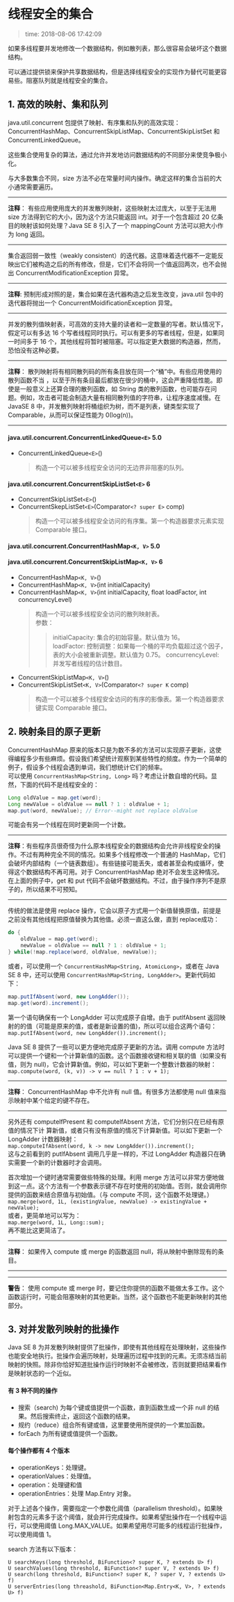 # 线程安全的集合
>time: 2018-08-06 17:42:09

如果多线程要并发地修改一个数据结构，例如散列表，那么很容易会破坏这个数据结构。

可以通过提供锁来保护共享数据结构，但是选择线程安全的实现作为替代可能更容易些。阻塞队列就是线程安全的集合。

## 1. 高效的映射、集和队列

java.util.concurrent 包提供了映射、有序集和队列的高效实现： ConcurrentHashMap、ConcurrentSkipListMap、ConcurrentSkipListSet 和 ConcurrentLinkedQueue。

这些集合使用复杂的算法，通过允许并发地访问数据结构的不同部分来使竞争极小化。

与大多数集合不同，size 方法不必在常量时间内操作。确定这样的集合当前的大小通常需要遍历。

***
**注释**： 有些应用使用庞大的并发散列映射，这些映射太过庞大，以至于无法用 size 方法得到它的大小，因为这个方法只能返回 int。对于一个包含超过 20 亿条目的映射该如何处理？Java SE 8 引入了一个 mappingCount 方法可以把大小作为 long 返回。
***

集合返回弱一致性（weakly consistent）的迭代器。这意味着迭代器不一定能反映出它们被构造之后的所有修改，但是，它们不会将同一个值返回两次，也不会抛出 ConcurrentModificationException 异常。

***
**注释**: 预制形成对照的是，集合如果在迭代器构造之后发生改变，java.util 包中的迭代器将抛出一个 ConcurrentMoidificationException 异常。
***

并发的散列值映射表，可高效的支持大量的读者和一定数量的写者。默认情况下，假定可以有多达 16 个写者线程同时执行。可以有更多的写者线程，但是，如果同一时间多于 16 个，其他线程将暂时被阻塞。可以指定更大数据的构造器，然而，恐怕没有这种必要。

***
**注释**： 散列映射将有相同散列码的所有条目放在同一个“桶”中。有些应用使用的散列函数不当
，以至于所有条目最后都放在很少的桶中，这会严重降低性能。即使是一般意义上还算合理的散列函数，如 String 类的散列函数，也可能存在问题。例如，攻击者可能会制造大量有相同散列值的字符串，让程序速度减慢。在 JavaSE 8 中，并发散列映射将桶组织为树，而不是列表，键类型实现了 Comparable，从而可以保证性能为 0(log(n))。
***

#### java.util.concurrent.ConcurrentLinkedQueue`<E>` 5.0
* ConcurrentLinkedQueue`<E>`()
    >构造一个可以被多线程安全访问的无边界非阻塞的队列。

#### java.util.concurrent.ConcurrentSkipListSet`<E>` 6
* ConcurrentSkipListSet`<E>`()
* ConcurrentSkepListSet`<E>`(Comparator`<? super E>` comp)
    >构造一个可以被多线程安全访问的有序集。第一个构造器要求元素实现 Comparable 接口。

#### java.util.concurrent.ConcurrentHashMap`<K, V>` 5.0
#### java.util.concurrent.ConcurrentSkipListMap`<K, V>` 6
* ConcurrentHashMap`<K, V>`()
* ConcurrentHashMap`<K, V>`(int initialCapacity)
* ConcurrentHashMap`<K, V>`(int initialCapacity, float loadFactor, int concurrencyLevel)
    >构造一个可以被多线程安全访问的散列映射表。  
    >参数：
    >>initialCapacity: 集合的初始容量。默认值为 16。  
    >>loadFactor: 控制调整：如果每一个桶的平均负载超过这个因子，表的大小会被重新调整。默认值为 0.75。
    >>concurrencyLevel: 并发写者线程的估计数目。
* ConcurrentSkipListMap`<K, V>`()
* ConcurrentSkipListSet`<K, V>`(Comparator`<? super K` comp)
    >构造一个可以被多个线程安全访问的有序的影像表。第一个构造器要求键实现 Comparable 接口。

## 2. 映射条目的原子更新
ConcurrentHashMap 原来的版本只是为数不多的方法可以实现原子更新，这使得编程多少有些麻烦。假设我们希望统计观察到某些特性的频度。作为一个简单的例子，假设多个线程会遇到单词，我们想统计它们的频率。  
可以使用 `ConcurrentHashMap<String, Long>` 吗？考虑让计数自增的代码。显然，下面的代码不是线程安全的：
```java
Long oldValue = map.get(word);
Long newValue = oldValue == null ? 1 : oldValue + 1;
map.put(word, newValue); // Error--might not replace oldValue
```
可能会有另一个线程在同时更新同一个计数。

***
**注释**：有些程序员很奇怪为什么原本线程安全的数据结构会允许非线程安全的操作。不过有两种完全不同的情况。如果多个线程修改一个普通的 HashMap，它们会破坏内部结构（一个链表数组）。有些链接可能丢失，或者甚至会构成循环，使得这个数据结构不再可用。对于 ConcurrentHashMap 绝对不会发生这种情况。在上面的例子中，get 和 put 代码不会破坏数据结构。不过，由于操作序列不是原子的，所以结果不可预知。
***

传统的做法是使用 replace 操作，它会以原子方式用一个新值替换原值，前提是之前没有其他线程把原值替换为其他值。必须一直这么做，直到 replace成功：
```java
do {
    oldValue = map.get(word);
    newValue = oldValue == null ? 1 : oldValue + 1;
} while(!map.replace(word, oldValue, newValue));
```

或者，可以使用一个 `ConcurrentHashMap<String, AtomicLong>`，或者在 Java SE 8 中，还可以使用 `ConcurrentHashMap<String, LongAdder>`。更新代码如下：
```java
map.putIfAbsent(word, new LongAdder());
map.get(word).increment();
```
第一个语句确保有一个 LongAdder 可以完成原子自增。由于 putlfAbsent 返回映射的的值（可能是原来的值，或者是新设置的值)，所以可以组合这两个语句：  
`map.putIfAbsent(word, new LongAdder()).increment();`  

Java SE 8 提供了一些可以更方便地完成原子更新的方法。调用 compute 方法时可以提供一个键和一个计算新值的函数。这个函数接收键和相关联的值（如果没有值，则为 null)，它会计算新值。例如，可以如下更新一个整数计数器的映射：
`map.compute(word, (k, v)) -> v == null ? 1 : v + 1);`

***
**注释**： ConcurrentHashMap 中不允许有 null 值。有很多方法都使用 null 值来指示映射中某个给定的键不存在。
***

另外还有 computelfPresent 和 computelfAbsent 方法，它们分别只在已经有原值的情况下计
算新值，或者只有没有原值的情况下计算新值。可以如下更新一个 LongAdder 计数器映射：  
`map.computeIfAbsent(word, k -> new LongAdder()).increment();`  
这与之前看到的 putlfAbsent 调用几乎是一样的，不过 LongAdder 构造器只在确实需要一个新的计数器时才会调用。

首次增加一个键时通常需要做些特殊的处理。利用 merge 方法可以非常方便地做到这一点。这个方法有一个参数表示键不存在时使用的初始值。否则，就会调用你提供的函数来结合原值与初始值。（与 compute 不同，这个函数不处理键。）  
`map.merge(word, 1L, (existingValue, newValue) -> existingValue + newValue);`  
或者，更简单地可以写为：  
`map.merge(word, 1L, Long::sum);`  
再不能比这更简洁了。

***
**注释**： 如果传入 compute 或 merge 的函数返回 null，将从映射中删除现有的条目。
***

***
**警告**： 使用 compute 或 merge 时，要记住你提供的函数不能做太多工作。这个函数运行时，可能会阻塞映射的其他更新。当然，这个函数也不能更新映射的其他部分。

## 3. 对并发散列映射的批操作

Java SE 8 为并发散列映射提供了批操作，即使有其他线程在处理映射，这些操作也能安全地执行。批操作会遍历映射，处理遍历过程中找到的元素。无须冻结当前映射的快照。除非你恰好知道批操作运行时映射不会被修改，否则就要把结果看作是映射状态的一个近似。

#### 有 3 种不同的操作
* 搜索（search) 为每个键或值提供一个函数，直到函数生成一个非 null 的结果。然后搜索终止，返回这个函数的结果。
* 规约（reduce）组合所有键或值，这里要使用所提供的一个累加函数。
* forEach 为所有键或值提供一个函数。

#### 每个操作都有 4 个版本
* operationKeys：处理键。
* operationValues：处理值。
* operation：处理键和值
* operationEntries：处理 Map.Entry 对象。

对于上述各个操作，需要指定一个参数化阈值（parallelism threshold）。如果映射包含的元素多于这个阈值，就会并行完成操作。如果希望批操作在一个线程中运行，可以使用阈值 Long.MAX_VALUE。如果希望用尽可能多的线程运行批操作，可以使用阈值 1。

search 方法有以下版本：
```
U searchKeys(long threshold, BiFunction<? super K, ? extends U> f)
U searchValues(long threshold, BiFunction<? super V, ? extends U> f)
U search(long threshold, BiFunction<? super K, ? super V, ? extends U> f)
U serverEntries(long threashold, BiFunction<Map.Entry<K, V>, ? extends U> f)
```





